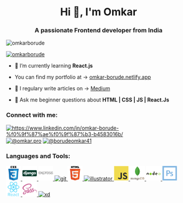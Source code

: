 <h1 align="center">Hi 👋, I'm Omkar</h1>
<h3 align="center">A passionate Frontend developer from India</h3>

<p align="left"> <img src="https://komarev.com/ghpvc/?username=omkarborude&label=Profile%20views&color=0e75b6&style=flat" alt="omkarborude" /> </p>

<p align="left"> <a href="https://github.com/ryo-ma/github-profile-trophy"><img src="https://github-profile-trophy.vercel.app/?username=omkarborude" alt="omkarborude" /></a> </p>

- 🌱 I’m currently learning **React.js**

-  You can find my portfolio at -> [omkar-borude.netlify.app](https://omkar-borude.netlify.app/)

- 📝 I regulary write articles on -> [Medium](https://borudeomkar41.medium.com/)

- 💬 Ask me beginner questions about **HTML | CSS | JS | React.Js**



<h3 align="left">Connect with me:</h3>
<p align="left">
<a href="https://linkedin.com/in/https://www.linkedin.com/in/omkar-borude-%f0%9f%87%ae%f0%9f%87%b3-b4583016b/" target="blank"><img align="center" src="https://cdn.jsdelivr.net/npm/simple-icons@3.0.1/icons/linkedin.svg" alt="https://www.linkedin.com/in/omkar-borude-%f0%9f%87%ae%f0%9f%87%b3-b4583016b/" height="30" width="40" /></a>
<a href="https://instagram.com/@omkar.pro" target="blank"><img align="center" src="https://cdn.jsdelivr.net/npm/simple-icons@3.0.1/icons/instagram.svg" alt="@omkar.pro" height="30" width="40" /></a>
<a href="https://medium.com/@borudeomkar41" target="blank"><img align="center" src="https://cdn.jsdelivr.net/npm/simple-icons@3.0.1/icons/medium.svg" alt="@borudeomkar41" height="30" width="40" /></a>
</p>
<h3 align="left">Languages and Tools:</h3>
<p align="left"> <a href="https://www.w3schools.com/css/" target="_blank"> <img src="https://raw.githubusercontent.com/devicons/devicon/master/icons/css3/css3-original-wordmark.svg" alt="css3" width="40" height="40"/> </a> <a href="https://www.djangoproject.com/" target="_blank"> <img src="https://raw.githubusercontent.com/devicons/devicon/master/icons/django/django-original.svg" alt="django" width="40" height="40"/> </a> <a href="https://expressjs.com" target="_blank"> <img src="https://raw.githubusercontent.com/devicons/devicon/master/icons/express/express-original-wordmark.svg" alt="express" width="40" height="40"/> </a> <a href="https://git-scm.com/" target="_blank"> <img src="https://www.vectorlogo.zone/logos/git-scm/git-scm-icon.svg" alt="git" width="40" height="40"/> </a> <a href="https://www.w3.org/html/" target="_blank"> <img src="https://raw.githubusercontent.com/devicons/devicon/master/icons/html5/html5-original-wordmark.svg" alt="html5" width="40" height="40"/> </a> <a href="https://www.adobe.com/in/products/illustrator.html" target="_blank"> <img src="https://www.vectorlogo.zone/logos/adobe_illustrator/adobe_illustrator-icon.svg" alt="illustrator" width="40" height="40"/> </a> <a href="https://developer.mozilla.org/en-US/docs/Web/JavaScript" target="_blank"> <img src="https://raw.githubusercontent.com/devicons/devicon/master/icons/javascript/javascript-original.svg" alt="javascript" width="40" height="40"/> </a> <a href="https://www.mongodb.com/" target="_blank"> <img src="https://raw.githubusercontent.com/devicons/devicon/master/icons/mongodb/mongodb-original-wordmark.svg" alt="mongodb" width="40" height="40"/> </a> <a href="https://nodejs.org" target="_blank"> <img src="https://raw.githubusercontent.com/devicons/devicon/master/icons/nodejs/nodejs-original-wordmark.svg" alt="nodejs" width="40" height="40"/> </a> <a href="https://www.photoshop.com/en" target="_blank"> <img src="https://raw.githubusercontent.com/devicons/devicon/master/icons/photoshop/photoshop-line.svg" alt="photoshop" width="40" height="40"/> </a> <a href="https://reactjs.org/" target="_blank"> <img src="https://raw.githubusercontent.com/devicons/devicon/master/icons/react/react-original-wordmark.svg" alt="react" width="40" height="40"/> </a> <a href="https://sass-lang.com" target="_blank"> <img src="https://raw.githubusercontent.com/devicons/devicon/master/icons/sass/sass-original.svg" alt="sass" width="40" height="40"/> </a> <a href="https://www.adobe.com/products/xd.html" target="_blank"> <img src="https://cdn.worldvectorlogo.com/logos/adobe-xd.svg" alt="xd" width="40" height="40"/> </a> </p>

    




